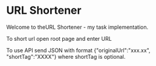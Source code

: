 URL Shortener
========================

Welcome to theURL Shortener - my task implementation.

To short url open root page and enter URL

To use API send JSON with format {"originalUrl":"xxx.xx", "shortTag":"XXXX"} where shortTag is optional.
